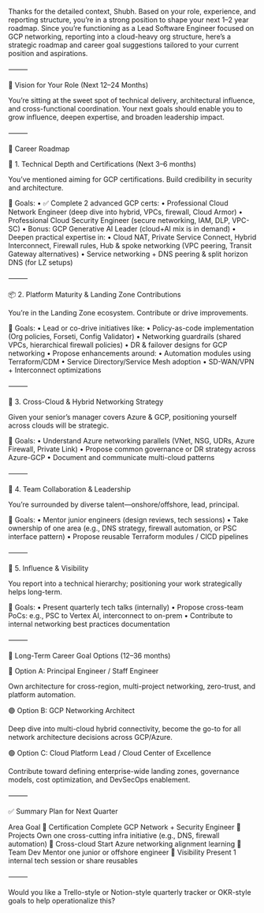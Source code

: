 Thanks for the detailed context, Shubh. Based on your role, experience, and reporting structure, you’re in a strong position to shape your next 1–2 year roadmap. Since you’re functioning as a Lead Software Engineer focused on GCP networking, reporting into a cloud-heavy org structure, here’s a strategic roadmap and career goal suggestions tailored to your current position and aspirations.

⸻

🔭 Vision for Your Role (Next 12–24 Months)

You’re sitting at the sweet spot of technical delivery, architectural influence, and cross-functional coordination. Your next goals should enable you to grow influence, deepen expertise, and broaden leadership impact.

⸻

🧭 Career Roadmap

🧩 1. Technical Depth and Certifications (Next 3–6 months)

You’ve mentioned aiming for GCP certifications. Build credibility in security and architecture.

🎯 Goals:
	•	✅ Complete 2 advanced GCP certs:
	•	Professional Cloud Network Engineer (deep dive into hybrid, VPCs, firewall, Cloud Armor)
	•	Professional Cloud Security Engineer (secure networking, IAM, DLP, VPC-SC)
	•	Bonus: GCP Generative AI Leader (cloud+AI mix is in demand)
	•	Deepen practical expertise in:
	•	Cloud NAT, Private Service Connect, Hybrid Interconnect, Firewall rules, Hub & spoke networking (VPC peering, Transit Gateway alternatives)
	•	Service networking + DNS peering & split horizon DNS (for LZ setups)

⸻

📦 2. Platform Maturity & Landing Zone Contributions

You’re in the Landing Zone ecosystem. Contribute or drive improvements.

🎯 Goals:
	•	Lead or co-drive initiatives like:
	•	Policy-as-code implementation (Org policies, Forseti, Config Validator)
	•	Networking guardrails (shared VPCs, hierarchical firewall policies)
	•	DR & failover designs for GCP networking
	•	Propose enhancements around:
	•	Automation modules using Terraform/CDM
	•	Service Directory/Service Mesh adoption
	•	SD-WAN/VPN + Interconnect optimizations

⸻

📡 3. Cross-Cloud & Hybrid Networking Strategy

Given your senior’s manager covers Azure & GCP, positioning yourself across clouds will be strategic.

🎯 Goals:
	•	Understand Azure networking parallels (VNet, NSG, UDRs, Azure Firewall, Private Link)
	•	Propose common governance or DR strategy across Azure-GCP
	•	Document and communicate multi-cloud patterns

⸻

🤝 4. Team Collaboration & Leadership

You’re surrounded by diverse talent—onshore/offshore, lead, principal.

🎯 Goals:
	•	Mentor junior engineers (design reviews, tech sessions)
	•	Take ownership of one area (e.g., DNS strategy, firewall automation, or PSC interface pattern)
	•	Propose reusable Terraform modules / CICD pipelines

⸻

📣 5. Influence & Visibility

You report into a technical hierarchy; positioning your work strategically helps long-term.

🎯 Goals:
	•	Present quarterly tech talks (internally)
	•	Propose cross-team PoCs: e.g., PSC to Vertex AI, interconnect to on-prem
	•	Contribute to internal networking best practices documentation

⸻

🧱 Long-Term Career Goal Options (12–36 months)

🔵 Option A: Principal Engineer / Staff Engineer

Own architecture for cross-region, multi-project networking, zero-trust, and platform automation.

🟣 Option B: GCP Networking Architect

Deep dive into multi-cloud hybrid connectivity, become the go-to for all network architecture decisions across GCP/Azure.

🟢 Option C: Cloud Platform Lead / Cloud Center of Excellence

Contribute toward defining enterprise-wide landing zones, governance models, cost optimization, and DevSecOps enablement.

⸻

✅ Summary Plan for Next Quarter

Area	Goal
📘 Certification	Complete GCP Network + Security Engineer
🚀 Projects	Own one cross-cutting infra initiative (e.g., DNS, firewall automation)
📡 Cross-cloud	Start Azure networking alignment learning
🤝 Team Dev	Mentor one junior or offshore engineer
📣 Visibility	Present 1 internal tech session or share reusables


⸻

Would you like a Trello-style or Notion-style quarterly tracker or OKR-style goals to help operationalize this?
